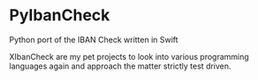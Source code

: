 # PyIbanCheck
Python port of the IBAN Check written in Swift

XIbanCheck are my pet projects to look into various programming languages again and approach the matter strictly test driven.
